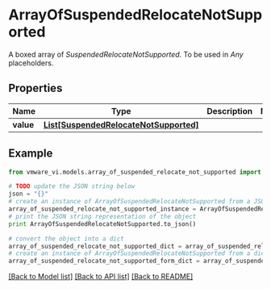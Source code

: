 # ArrayOfSuspendedRelocateNotSupported

A boxed array of *SuspendedRelocateNotSupported*. To be used in *Any* placeholders. 

## Properties
Name | Type | Description | Notes
------------ | ------------- | ------------- | -------------
**value** | [**List[SuspendedRelocateNotSupported]**](SuspendedRelocateNotSupported.md) |  | 

## Example

```python
from vmware_vi.models.array_of_suspended_relocate_not_supported import ArrayOfSuspendedRelocateNotSupported

# TODO update the JSON string below
json = "{}"
# create an instance of ArrayOfSuspendedRelocateNotSupported from a JSON string
array_of_suspended_relocate_not_supported_instance = ArrayOfSuspendedRelocateNotSupported.from_json(json)
# print the JSON string representation of the object
print ArrayOfSuspendedRelocateNotSupported.to_json()

# convert the object into a dict
array_of_suspended_relocate_not_supported_dict = array_of_suspended_relocate_not_supported_instance.to_dict()
# create an instance of ArrayOfSuspendedRelocateNotSupported from a dict
array_of_suspended_relocate_not_supported_form_dict = array_of_suspended_relocate_not_supported.from_dict(array_of_suspended_relocate_not_supported_dict)
```
[[Back to Model list]](../README.md#documentation-for-models) [[Back to API list]](../README.md#documentation-for-api-endpoints) [[Back to README]](../README.md)


